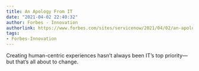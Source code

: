```yaml
---
title: An Apology From IT
date: "2021-04-02 22:40:32"
author: Forbes - Innovation
authorlink: https://www.forbes.com/sites/servicenow/2021/04/02/an-apology-from-it/
tags:
- Forbes-Innovation
---
```

Creating human-centric experiences hasn’t always been IT’s top priority—but that’s all about to change.